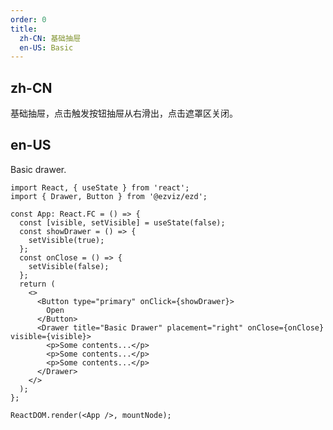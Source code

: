 ```yaml
---
order: 0
title:
  zh-CN: 基础抽屉
  en-US: Basic
---
```


## zh-CN

基础抽屉，点击触发按钮抽屉从右滑出，点击遮罩区关闭。

## en-US

Basic drawer.

```tsx
import React, { useState } from 'react';
import { Drawer, Button } from '@ezviz/ezd';

const App: React.FC = () => {
  const [visible, setVisible] = useState(false);
  const showDrawer = () => {
    setVisible(true);
  };
  const onClose = () => {
    setVisible(false);
  };
  return (
    <>
      <Button type="primary" onClick={showDrawer}>
        Open
      </Button>
      <Drawer title="Basic Drawer" placement="right" onClose={onClose} visible={visible}>
        <p>Some contents...</p>
        <p>Some contents...</p>
        <p>Some contents...</p>
      </Drawer>
    </>
  );
};

ReactDOM.render(<App />, mountNode);
```

<style>
[data-theme='compact'] .ant-drawer-body p {
  margin-bottom: 0;
}
</style>
